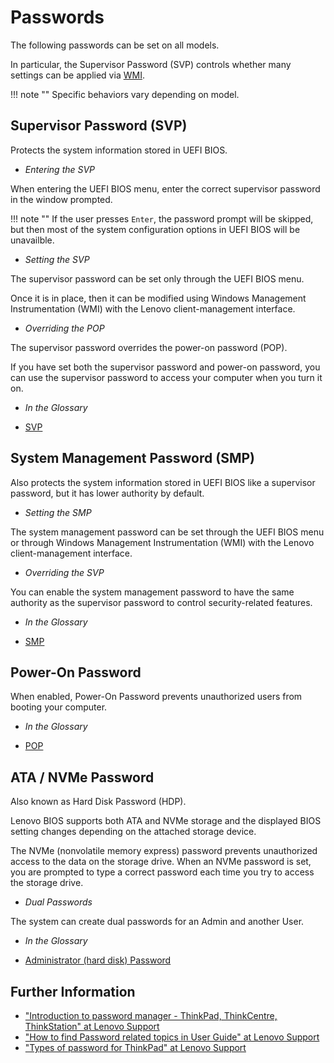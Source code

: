 # Passwords #

The following passwords can be set on all models.

In particular, the Supervisor Password (SVP) controls whether many settings can be applied via [WMI](https://docs.lenovocdrt.com/#/bios/glossary?id=wmi).

!!! note ""
    Specific behaviors vary depending on model.

## Supervisor Password (SVP)

Protects the system information stored in UEFI BIOS.

- _Entering the SVP_

When entering the UEFI BIOS menu, enter the correct supervisor password in the window prompted.

!!! note ""
    If the user presses `Enter`, the password prompt will be skipped, but then most of the system configuration options in UEFI BIOS will be unavailble.

 - _Setting the SVP_

The supervisor password can be set only through the UEFI BIOS menu.

Once it is in place, then it can be modified using Windows Management Instrumentation (WMI) with the Lenovo client-management interface.

 - _Overriding the POP_

The supervisor password overrides the power-on password (POP).

If you have set both the supervisor password and power-on password, you can use the supervisor password to access your computer when you turn it on.

 - _In the Glossary_

 - [SVP](https://docs.lenovocdrt.com/#/bios/glossary?id=svp)

## System Management Password (SMP)

Also protects the system information stored in UEFI BIOS like a supervisor password, but it has lower authority by default.

 - _Setting the SMP_

The system management password can be set through the UEFI BIOS menu or through Windows Management Instrumentation (WMI) with the Lenovo client-management interface.

 - _Overriding the SVP_

You can enable the system management password to have the same authority as the supervisor password to control security-related features.

 - _In the Glossary_

 - [SMP](https://docs.lenovocdrt.com/#/bios/glossary?id=smp)

## Power-On Password

When enabled, Power-On Password prevents unauthorized users from booting your computer.

 - _In the Glossary_

 - [POP](https://docs.lenovocdrt.com/#/bios/glossary?id=pop)

## ATA / NVMe Password

Also known as Hard Disk Password (HDP).

Lenovo BIOS supports both ATA and NVMe storage and the displayed BIOS setting changes depending on the attached storage device.

The NVMe (nonvolatile memory express) password prevents unauthorized access to the data on the storage drive. When an NVMe password is set, you are prompted to type a correct password each time you try to access the storage drive.

 - _Dual Passwords_

The system can create dual passwords for an Admin and another User.

 - _In the Glossary_

 - [Administrator (hard disk) Password](https://docs.lenovocdrt.com/#/bios/glossary?id=administrator-hard-disk-password)

## Further Information

 - ["Introduction to password manager - ThinkPad, ThinkCentre, ThinkStation" at Lenovo Support](https://support.lenovo.com/us/en/solutions/ht103666-introduction-to-password-manager-thinkpad-thinkcentre-thinkstation)
 - ["How to find Password related topics in User Guide" at Lenovo Support](https://support.lenovo.com/us/en/solutions/ht077765)
 - ["Types of password for ThinkPad" at Lenovo Support](https://support.lenovo.com/at/en/solutions/ht036206-types-of-password-for-thinkpad)